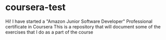 # coursera-test


Hi! I have started a "Amazon Junior Software Developer" Professional certificate in Coursera
This is a repository that will document some of the exercises that I do as a part of the course

